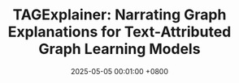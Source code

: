 ---
title:          "TAGExplainer: Narrating Graph Explanations for Text-Attributed Graph Learning Models"
date:           2025-05-05 00:01:00 +0800
selected:       true
pub:            "ACL"
pub_date:       "2025"
cover:          /assets/images/covers/cover1.jpg
authors:
- Bo Pan*, Zhen Xiong*, Guanchen Wu*, Zheng Zhang, Yifei Zhang, Liang Zhao
links:
  Paper: https://arxiv.org/pdf/2410.15268
---